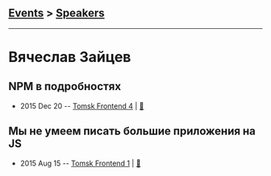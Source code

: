 ## [Events](../README.md) > [Speakers](../speakers.md)
---

# Вячеслав Зайцев

## NPM в подробностях
- 2015 Dec 20 -- [Tomsk Frontend 4](http://www.youtube.com/watch?v=hs_J31yaFkM)  | [:notebook:](https://github.com/ifaced/tomsk-front-end-meetup/blob/master/2015.12.20-promise-bem-npm/npm.pdf)  
## Мы не умеем писать большие приложения на JS
- 2015 Aug 15 -- [Tomsk Frontend 1](http://www.youtube.com/watch?v=aPtFLRtSbN0)  | [:notebook:](https://github.com/ifaced/tomsk-front-end-meetup/blob/master/2015.08.15-gcc-es6-isomorphic-js/typed-js.pdf)  
